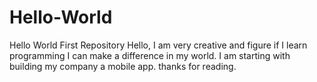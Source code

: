 # Hello-World
Hello World First Repository
Hello, I am very creative and figure if I learn programming I can make a difference in my world. I am starting with building my company a mobile app. thanks for reading.

